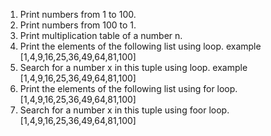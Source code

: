 1. Print numbers from 1 to 100.
2. Print numbers from 100 to 1.
3. Print multiplication table of a number n.
4. Print the elements of the following list using loop. example [1,4,9,16,25,36,49,64,81,100]
5. Search for a number x in this tuple using loop. example [1,4,9,16,25,36,49,64,81,100]
6. Print the elements of the following list using for loop.[1,4,9,16,25,36,49,64,81,100]
7. Search for a number x in this tuple using foor loop. [1,4,9,16,25,36,49,64,81,100]
